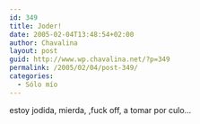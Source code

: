 ```yaml
---
id: 349
title: Joder!
date: 2005-02-04T13:48:54+02:00
author: Chavalina
layout: post
guid: http://www.wp.chavalina.net/?p=349
permalink: /2005/02/04/post-349/
categories:
  - Sólo mío
---
```

estoy jodida, mierda, ,fuck off, a tomar por culo…